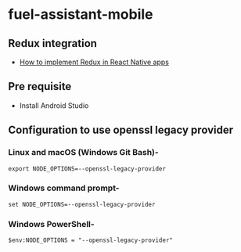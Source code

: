 # fuel-assistant-mobile

## Redux integration

- [How to implement Redux in React Native apps](https://enappd.com/blog/redux-in-react-native-app/92/)

## Pre requisite

- Install Android Studio

## Configuration to use openssl legacy provider

### Linux and macOS (Windows Git Bash)-

```Shell
export NODE_OPTIONS=--openssl-legacy-provider
```

###  Windows command prompt-

```Shell
set NODE_OPTIONS=--openssl-legacy-provider
```

### Windows PowerShell-

```Shell
$env:NODE_OPTIONS = "--openssl-legacy-provider"
```